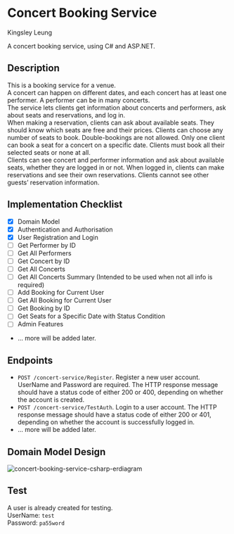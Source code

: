 # Concert Booking Service  
Kingsley Leung  

A concert booking service, using C# and ASP.NET.  

## Description  
This is a booking service for a venue.  
A concert can happen on different dates, and each concert has at least one performer. A performer can be in many concerts.  
The service lets clients get information about concerts and performers, ask about seats and reservations, and log in.  
When making a reservation, clients can ask about available seats. They should know which seats are free and their prices. Clients can choose any number of seats to book. Double-bookings are not allowed. Only one client can book a seat for a concert on a specific date. Clients must book all their selected seats or none at all.  
Clients can see concert and performer information and ask about available seats, whether they are logged in or not. When logged in, clients can make reservations and see their own reservations. Clients cannot see other guests’ reservation information.  

## Implementation Checklist
- [x] Domain Model  
- [x] Authentication and Authorisation  
- [x] User Registration and Login  
- [ ] Get Performer by ID  
- [ ] Get All Performers  
- [ ] Get Concert by ID  
- [ ] Get All Concerts  
- [ ] Get All Concerts Summary (Intended to be used when not all info is required)  
- [ ] Add Booking for Current User  
- [ ] Get All Booking for Current User  
- [ ] Get Booking by ID  
- [ ] Get Seats for a Specific Date with Status Condition  
- [ ] Admin Features  
- ... more will be added later.

## Endpoints  
- `POST /concert-service/Register`. Register a new user account. UserName and Password are required. The HTTP response message should have a status code of either 200 or 400, depending on whether the account is created.  
- `POST /concert-service/TestAuth`. Login to a user account. The HTTP response message should have a status code of either 200 or 401, depending on whether the account is successfully logged in.  
- ... more will be added later.

## Domain Model Design
![concert-booking-service-csharp-erdiagram](https://github.com/user-attachments/assets/80c28041-debb-4260-b20e-3666a5c4c032)

## Test
A user is already created for testing.  
UserName: `test`  
Password: `pa55word`  
